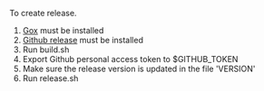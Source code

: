 To create release.

1. [Gox](https://github.com/mitchellh/gox) must be installed
1. [Github release](https://github.com/aktau/github-release) must be installed
1. Run build.sh
1. Export Github personal access token to $GITHUB_TOKEN
1. Make sure the release version is updated in the file 'VERSION'
1. Run release.sh
